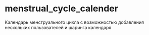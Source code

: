 # menstrual_cycle_calender
Календарь менструального цикла с возможностью добавления нескольких пользователей и шаринга календаря
